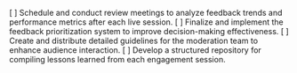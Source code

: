 [ ] Schedule and conduct review meetings to analyze feedback trends and performance metrics after each live session.
[ ] Finalize and implement the feedback prioritization system to improve decision-making effectiveness.
[ ] Create and distribute detailed guidelines for the moderation team to enhance audience interaction.
[ ] Develop a structured repository for compiling lessons learned from each engagement session.